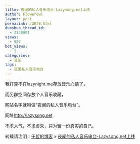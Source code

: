 ```yaml
---
title: 夜阑的私人音乐电台-Lazysong.net上线
author: Flowerowl
layout: post
permalink: /2078.html
duoshuo_thread_id:
  - 2130001
views:
  - 927
bot_views:
  - 1
categories:
  - 音乐
tags:
  - 夜阑私人音乐电台
---
```

我打算不在lazynight.me存放音乐心情了，

而另辟空间存放个人音乐收藏，

网站名字就叫做&ldquo;夜阑的私人音乐电台&rdquo;。

网址<span style="color:#f00;"><a href="http://lazysong.net">http://lazysong.net</a></span>

不求人气，不求虚荣，只为留一份真实的自己。

转载请注明：[于哲的博客][1] &raquo; [夜阑的私人音乐电台-Lazysong.net上线][2]

 [1]: http://localhost/wordpress
 [2]: http://localhost/wordpress/2078.html